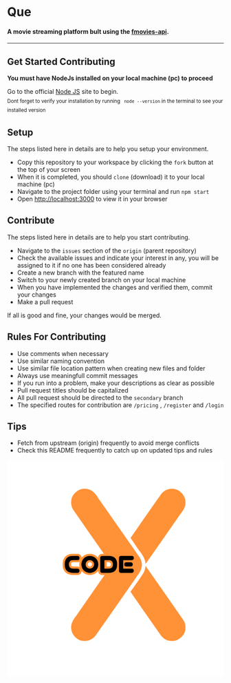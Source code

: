 
# **Que**

#### A movie streaming platform bult using the [fmovies-api](https://github.com/vendz/fmovies-api).
---


## **Get Started Contributing**
**You must have NodeJs installed on your local machine (pc) to proceed**

Go to the official [Node JS](https://nodejs.org/en/download) site to begin. \
<sub>Dont forget to verify your installation by running ``` node --version``` in the terminal to see your installed version<sub>
## Setup
The steps listed here in details are to help you setup your environment.
- Copy this repository to your workspace by clicking the `fork` button at the top of your screen
- When it is completed, you should `clone` (download) it to your local machine (pc)
- Navigate to the project folder using your terminal and run ```npm start```
- Open [http://localhost:3000](http://localhost:3000) to view it in your browser

## Contribute
The steps listed here in details are to help you start contributing.
- Navigate to the `issues` section of the `origin` (parent repository)
- Check the available issues and indicate your interest in any, you will be assigned to it if no one has been considered already
- Create a new branch with the featured name
- Switch to your newly created branch on your local machine
- When you have implemented the changes and verified them, commit your changes
- Make a pull request

If all is good and fine, your changes would be merged.

## Rules For Contributing
- Use comments when necessary
- Use similar naming convention
- Use similar file location pattern when creating new files and folder
- Always use meaningfull commit messages
- If you run into a problem, make your descriptions as clear as possible
- Pull request titles should be capitalized
- All pull request should be directed to the `secondary` branch
- The specified routes for contribution are `/pricing` , `/register` and `/login`

## Tips
- Fetch from upstream (origin) frequently to avoid merge conflicts
- Check this README frequently to catch up on updated tips and rules


![Code X](./src/assets/Code%20X%20GitHub%20Badge%20Black.png)
